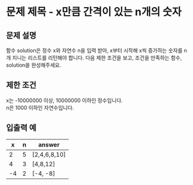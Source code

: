 # 문제 제목 - x만큼 간격이 있는 n개의 숫자
## 문제 설명
함수 solution은 정수 x와 자연수 n을 입력 받아, x부터 시작해 x씩 증가하는 숫자를 n개 지니는 리스트를 리턴해야 합니다. 다음 제한 조건을 보고, 조건을 만족하는 함수, solution을 완성해주세요.

## 제한 조건
x는 -10000000 이상, 10000000 이하인 정수입니다.  
n은 1000 이하인 자연수입니다.
## 입출력 예
x	| n	| answer
---|---|---|
2	| 5	| [2,4,6,8,10]
4	| 3	| [4,8,12]
-4	| 2	| [-4, -8]
